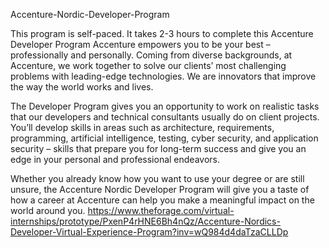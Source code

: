 Accenture-Nordic-Developer-Program

This program is self-paced. It takes 2-3 hours to complete this Accenture Developer Program
Accenture empowers you to be your best – professionally and personally. Coming from diverse backgrounds, at Accenture, we work together to solve our clients’ most challenging problems with leading-edge technologies. We are innovators that improve the way the world works and lives.

The Developer Program gives you an opportunity to work on realistic tasks that our developers and technical consultants usually do on client projects. You’ll develop skills in areas such as architecture, requirements, programming, artificial intelligence, testing, cyber security, and application security – skills that prepare you for long-term success and give you an edge in your personal and professional endeavors.

Whether you already know how you want to use your degree or are still unsure, the Accenture Nordic Developer Program will give you a taste of how a career at Accenture can help you make a meaningful impact on the world around you.
https://www.theforage.com/virtual-internships/prototype/PxenP4rHNE6Bh4nQz/Accenture-Nordics-Developer-Virtual-Experience-Program?inv=wQ984d4daTzaCLLDp

